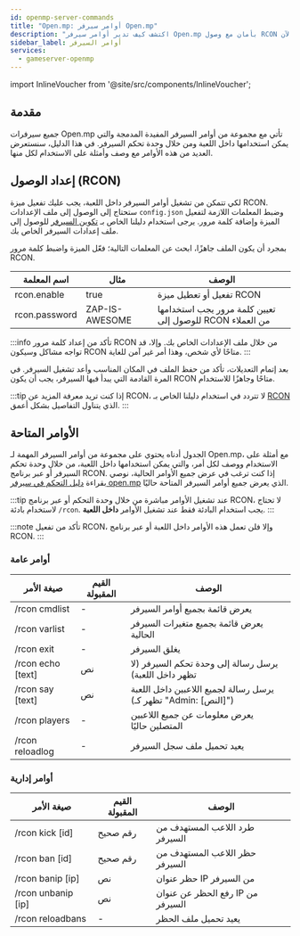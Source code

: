 ```yaml
---
id: openmp-server-commands
title: "Open.mp: أوامر سيرفر Open.mp"
description: "اكتشف كيف تدير أوامر سيرفر Open.mp بأمان مع وصول RCON وحسّن تحكمك في السيرفر → تعلّم المزيد الآن"
sidebar_label: أوامر السيرفر
services:
  - gameserver-openmp
---
```


import InlineVoucher from '@site/src/components/InlineVoucher';

## مقدمة

جميع سيرفرات Open.mp تأتي مع مجموعة من أوامر السيرفر المفيدة المدمجة والتي يمكن استخدامها داخل اللعبة ومن خلال وحدة تحكم السيرفر. في هذا الدليل، سنستعرض العديد من هذه الأوامر مع وصف وأمثلة على الاستخدام لكل منها.

<InlineVoucher />

## إعداد الوصول (RCON)

لكي تتمكن من تشغيل أوامر السيرفر داخل اللعبة، يجب عليك تفعيل ميزة RCON. ستحتاج إلى الوصول إلى ملف الإعدادات `config.json` وضبط المعلمات اللازمة لتفعيل الميزة وإضافة كلمة مرور. يرجى استخدام دليلنا الخاص بـ [تكوين السيرفر](openmp-configuration.md) للوصول إلى ملف إعدادات السيرفر الخاص بك.

بمجرد أن يكون الملف جاهزًا، ابحث عن المعلمات التالية؛ فعّل الميزة واضبط كلمة مرور RCON.

| اسم المعلمة                  | مثال                                   | الوصف                                                                                         |
| ---------------------------- | ------------------------------------- | --------------------------------------------------------------------------------------------- | 
| rcon.enable                  | true                                  | تفعيل أو تعطيل ميزة RCON                                                                       |
| rcon.password                | ZAP-IS-AWESOME                        | تعيين كلمة مرور يجب استخدامها للوصول إلى RCON من العملاء                                      |

:::info
تأكد من إعداد كلمة مرور RCON من خلال ملف الإعدادات الخاص بك. وإلا، قد تواجه مشاكل وسيكون RCON متاحًا لأي شخص، وهذا أمر غير آمن للغاية.
:::

بعد إتمام التعديلات، تأكد من حفظ الملف في المكان المناسب وأعد تشغيل السيرفر. في المرة القادمة التي يبدأ فيها السيرفر، يجب أن يكون RCON متاحًا وجاهزًا للاستخدام.

:::tip
إذا كنت تريد معرفة المزيد عن RCON، لا تتردد في استخدام دليلنا الخاص بـ [RCON](openmp-rcon.md) الذي يتناول التفاصيل بشكل أعمق.
:::

## الأوامر المتاحة

الجدول أدناه يحتوي على مجموعة من أوامر السيرفر المهمة لـ Open.mp، مع أمثلة على الاستخدام ووصف لكل أمر، والتي يمكن استخدامها داخل اللعبة، من خلال وحدة تحكم السيرفر أو عبر برنامج RCON. إذا كنت ترغب في عرض جميع الأوامر الحالية، نوصي بقراءة [دليل التحكم في سيرفر open.mp](https://www.open.mp/docs/server/ControllingServer) الذي يعرض جميع أوامر السيرفر المتاحة حاليًا.

:::tip
عند تشغيل الأوامر مباشرة من خلال وحدة التحكم أو عبر برنامج RCON، لا تحتاج لاستخدام بادئة `/rcon`. يجب استخدام البادئة فقط عند تشغيل الأوامر **داخل اللعبة**.
:::

:::note
تأكد من تفعيل RCON، وإلا فلن تعمل هذه الأوامر داخل اللعبة أو عبر برنامج RCON.
:::

### أوامر عامة

| صيغة الأمر                  | القيم المقبولة  | الوصف                                                             | 
| --------------------------- | --------------- | ----------------------------------------------------------------- | 
| /rcon cmdlist               | -               | يعرض قائمة بجميع أوامر السيرفر                                   | 
| /rcon varlist               | -               | يعرض قائمة بجميع متغيرات السيرفر الحالية                         | 
| /rcon exit                  | -               | يغلق السيرفر                                                     | 
| /rcon echo [text]           | نص              | يرسل رسالة إلى وحدة تحكم السيرفر (لا تظهر داخل اللعبة)          | 
| /rcon say [text]            | نص              | يرسل رسالة لجميع اللاعبين داخل اللعبة (تظهر كـ "Admin: [النص]") | 
| /rcon players               | -               | يعرض معلومات عن جميع اللاعبين المتصلين حاليًا                   |
| /rcon reloadlog             | -               | يعيد تحميل ملف سجل السيرفر                                      |

### أوامر إدارية

| صيغة الأمر                  | القيم المقبولة  | الوصف                                                             | 
| --------------------------- | --------------- | ----------------------------------------------------------------- | 
| /rcon kick [id]             | رقم صحيح        | طرد اللاعب المستهدف من السيرفر                                   | 
| /rcon ban [id]              | رقم صحيح        | حظر اللاعب المستهدف من السيرفر                                   | 
| /rcon banip [ip]            | نص              | حظر عنوان IP من السيرفر                                          | 
| /rcon unbanip [ip]          | نص              | رفع الحظر عن عنوان IP من السيرفر                                 | 
| /rcon reloadbans            | -               | يعيد تحميل ملف الحظر                                            |

<InlineVoucher />